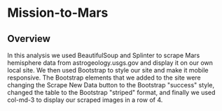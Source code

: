 # Mission-to-Mars

## Overview

In this analysis we used BeautifulSoup and Splinter to scrape Mars hemisphere data from astrogeology.usgs.gov and display it on our own local site. We then used Bootstrap to style our site and make it mobile responsive. The Bootstrap elements that we added to the site were changing the Scrape New Data button to the Bootstrap "success" style, changed the table to the Bootstrap "striped" format, and finally we used col-md-3 to display our scraped images in a row of 4. 